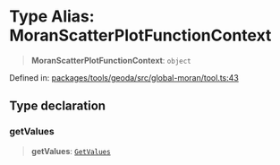 # Type Alias: MoranScatterPlotFunctionContext

> **MoranScatterPlotFunctionContext**: `object`

Defined in: [packages/tools/geoda/src/global-moran/tool.ts:43](https://github.com/GeoDaCenter/openassistant/blob/28e38a23cf528ccfe10391135d12fba8d3e385da/packages/tools/geoda/src/global-moran/tool.ts#L43)

## Type declaration

### getValues

> **getValues**: [`GetValues`](GetValues.md)
